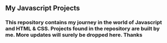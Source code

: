 ## My Javascript Projects

### This repository contains my journey in the world of Javascript and HTML & CSS. Projects found in the repository are built by me. More updates will surely be dropped here. Thanks

